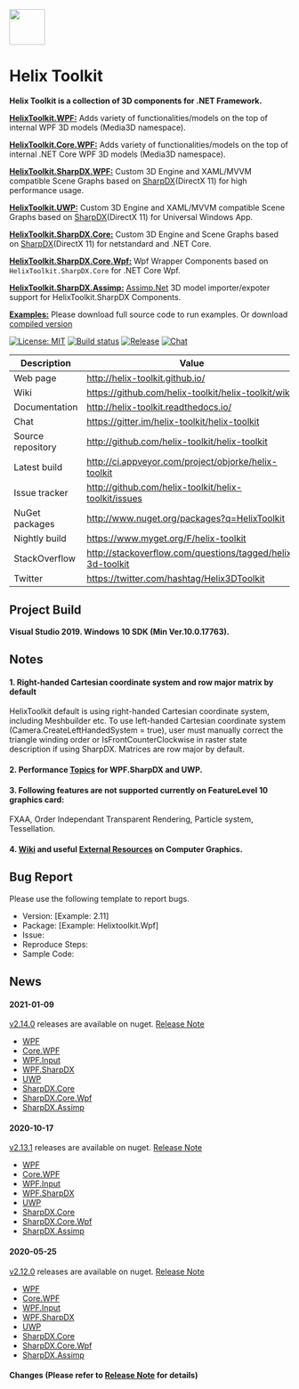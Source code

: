 <img src='https://avatars3.githubusercontent.com/u/8432523?s=200&v=4' width='64' />

# Helix Toolkit

**Helix Toolkit is a collection of 3D components for .NET Framework.**

[**HelixToolkit.WPF:**](/Source/HelixToolkit.Wpf) 
Adds variety of functionalities/models on the top of internal WPF 3D models (Media3D namespace). 

[**HelixToolkit.Core.WPF:**](/Source/HelixToolkit.Core.Wpf) 
Adds variety of functionalities/models on the top of internal .NET Core WPF 3D models (Media3D namespace).

[**HelixToolkit.SharpDX.WPF:**](/Source/HelixToolkit.Wpf.SharpDX) 
Custom 3D Engine and XAML/MVVM compatible Scene Graphs based on [SharpDX](https://github.com/sharpdx/SharpDX)(DirectX 11) for high performance usage.

[**HelixToolkit.UWP:**](/Source/HelixToolkit.UWP) 
Custom 3D Engine and XAML/MVVM compatible Scene Graphs based on [SharpDX](https://github.com/sharpdx/SharpDX)(DirectX 11) for Universal Windows App.

[**HelixToolkit.SharpDX.Core:**](/Source/HelixToolkit.SharpDX.Core) 
Custom 3D Engine and Scene Graphs based on [SharpDX](https://github.com/sharpdx/SharpDX)(DirectX 11) for netstandard and .NET Core.

[**HelixToolkit.SharpDX.Core.Wpf:**](/Source/HelixToolkit.SharpDX.Core.Wpf) 
Wpf Wrapper Components based on `HelixToolkit.SharpDX.Core` for .NET Core Wpf.

[**HelixToolkit.SharpDX.Assimp:**](/Source/HelixToolkit.Wpf.SharpDX.Assimp) 
[Assimp.Net](https://bitbucket.org/Starnick/assimpnet/src/master/) 3D model importer/expoter support for HelixToolkit.SharpDX Components.

[**Examples:**](/Source/Examples)
Please download full source code to run examples. Or download [compiled version](https://ci.appveyor.com/project/objorke/helix-toolkit/branch/master/artifacts)

[![License: MIT](https://img.shields.io/github/license/helix-toolkit/helix-toolkit.svg?style=popout)](https://github.com/helix-toolkit/helix-toolkit/blob/develop/LICENSE)
[![Build status](https://ci.appveyor.com/api/projects/status/tmqafdk9p7o98gw7?svg=true)](https://ci.appveyor.com/project/objorke/helix-toolkit)
[![Release](https://img.shields.io/github/release/helix-toolkit/helix-toolkit.svg?style=popout)](https://www.nuget.org/packages?q=Helix-Toolkit)
[![Chat](https://img.shields.io/gitter/room/helix-toolkit/helix-toolkit.svg)](https://gitter.im/helix-toolkit/helix-toolkit)

Description         | Value
--------------------|-----------------------
Web page            | http://helix-toolkit.github.io/
Wiki                | https://github.com/helix-toolkit/helix-toolkit/wiki
Documentation       | http://helix-toolkit.readthedocs.io/
Chat                | https://gitter.im/helix-toolkit/helix-toolkit
Source repository   | http://github.com/helix-toolkit/helix-toolkit
Latest build        | http://ci.appveyor.com/project/objorke/helix-toolkit
Issue tracker       | http://github.com/helix-toolkit/helix-toolkit/issues
NuGet packages      | http://www.nuget.org/packages?q=HelixToolkit
Nightly build       | https://www.myget.org/F/helix-toolkit
StackOverflow       | http://stackoverflow.com/questions/tagged/helix-3d-toolkit
Twitter             | https://twitter.com/hashtag/Helix3DToolkit

## Project Build

**Visual Studio 2019. Windows 10 SDK (Min Ver.10.0.17763).**

## Notes

#### 1. Right-handed Cartesian coordinate system and row major matrix by default
HelixToolkit default is using right-handed Cartesian coordinate system, including Meshbuilder etc. To use left-handed Cartesian coordinate system (Camera.CreateLeftHandedSystem = true), user must manually correct the triangle winding order or IsFrontCounterClockwise in raster state description if using SharpDX. Matrices are row major by default.

#### 2. Performance [Topics](https://github.com/helix-toolkit/helix-toolkit/wiki/Tips-on-performance-optimization-(WPF.SharpDX-and-UWP)) for WPF.SharpDX and UWP.

#### 3. Following features are not supported currently on FeatureLevel 10 graphics card:
FXAA, Order Independant Transparent Rendering, Particle system, Tessellation.

#### 4. [Wiki](https://github.com/helix-toolkit/helix-toolkit/wiki) and useful [External Resources](https://github.com/helix-toolkit/helix-toolkit/wiki/External-References) on Computer Graphics.

## Bug Report
Please use the following template to report bugs.

- Version: [Example: 2.11]
- Package: [Example: Helixtoolkit.Wpf]
- Issue: 
- Reproduce Steps:
- Sample Code:

## News

#### 2021-01-09
[v2.14.0](https://github.com/helix-toolkit/helix-toolkit/tree/release/2.14.0) releases are available on nuget. [Release Note](/CHANGELOG.md)
- [WPF](https://www.nuget.org/packages/HelixToolkit.Wpf/2.14.0)
- [Core.WPF](https://www.nuget.org/packages/HelixToolkit.Core.Wpf/2.14.0)
- [WPF.Input](https://www.nuget.org/packages/HelixToolkit.Wpf.Input/2.14.0)
- [WPF.SharpDX](https://www.nuget.org/packages/HelixToolkit.Wpf.SharpDX/2.14.0)
- [UWP](https://www.nuget.org/packages/HelixToolkit.UWP/2.14.0)
- [SharpDX.Core](https://www.nuget.org/packages/HelixToolkit.SharpDX.Core/2.14.0)
- [SharpDX.Core.Wpf](https://www.nuget.org/packages/HelixToolkit.SharpDX.Core.Wpf/2.14.0)
- [SharpDX.Assimp](https://www.nuget.org/packages/HelixToolkit.SharpDX.Assimp/2.14.0)

#### 2020-10-17
[v2.13.1](https://github.com/helix-toolkit/helix-toolkit/tree/release/2.13.1) releases are available on nuget. [Release Note](/CHANGELOG.md)
- [WPF](https://www.nuget.org/packages/HelixToolkit.Wpf/2.13.1)
- [Core.WPF](https://www.nuget.org/packages/HelixToolkit.Core.Wpf/2.13.1)
- [WPF.Input](https://www.nuget.org/packages/HelixToolkit.Wpf.Input/2.13.1)
- [WPF.SharpDX](https://www.nuget.org/packages/HelixToolkit.Wpf.SharpDX/2.13.1)
- [UWP](https://www.nuget.org/packages/HelixToolkit.UWP/2.13.1)
- [SharpDX.Core](https://www.nuget.org/packages/HelixToolkit.SharpDX.Core/2.13.1)
- [SharpDX.Core.Wpf](https://www.nuget.org/packages/HelixToolkit.SharpDX.Core.Wpf/2.13.1)
- [SharpDX.Assimp](https://www.nuget.org/packages/HelixToolkit.SharpDX.Assimp/2.13.1)

#### 2020-05-25
[v2.12.0](https://github.com/helix-toolkit/helix-toolkit/tree/release/2.12.0) releases are available on nuget. [Release Note](/CHANGELOG.md)
- [WPF](https://www.nuget.org/packages/HelixToolkit.Wpf/2.12.0)
- [Core.WPF](https://www.nuget.org/packages/HelixToolkit.Core.Wpf/2.12.0)
- [WPF.Input](https://www.nuget.org/packages/HelixToolkit.Wpf.Input/2.12.0)
- [WPF.SharpDX](https://www.nuget.org/packages/HelixToolkit.Wpf.SharpDX/2.12.0)
- [UWP](https://www.nuget.org/packages/HelixToolkit.UWP/2.12.0)
- [SharpDX.Core](https://www.nuget.org/packages/HelixToolkit.SharpDX.Core/2.12.0)
- [SharpDX.Core.Wpf](https://www.nuget.org/packages/HelixToolkit.SharpDX.Core.Wpf/2.12.0)
- [SharpDX.Assimp](https://www.nuget.org/packages/HelixToolkit.SharpDX.Assimp/2.12.0)

#### Changes (Please refer to [Release Note](https://github.com/helix-toolkit/helix-toolkit/blob/master/CHANGELOG.md) for details)

